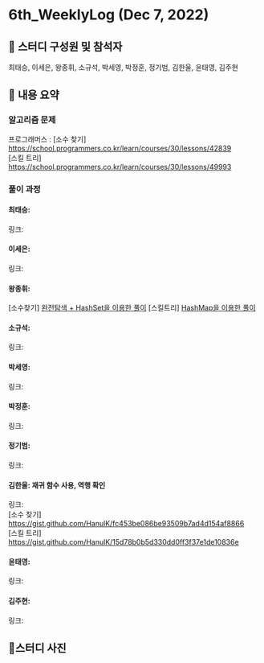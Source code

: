 # 6th_WeeklyLog (Dec 7, 2022) <br>

## 🔻 스터디 구성원 및 참석자 <br>
최태승, 이세은, 왕종휘, 소규석, 박세영, 박정훈, 정기범, 김한울, 윤태영, 김주현


## 🔻 내용 요약 <br>

### 알고리즘 문제
프로그래머스 : [소수 찾기]  https://school.programmers.co.kr/learn/courses/30/lessons/42839 <br>
               [스킬 트리] https://school.programmers.co.kr/learn/courses/30/lessons/49993

### 풀이 과정

#### 최태승:
링크:

#### 이세은: 
링크: 

#### 왕종휘:
[소수찾기] <a href="https://gist.github.com/woowang789/7c5cf55b9d854cf6fc02a68153f58dad">완전탐색 + HashSet을 이용한 풀이</a>
[스킬트리] <a href="https://gist.github.com/woowang789/09b0b1d73748d28682a8ada179d28e1e">HashMap을 이용한 풀이</a>
#### 소규석: 
링크:

#### 박세영:
링크:

#### 박정훈:
링크:

#### 정기범: 
링크: 

#### 김한울: 재귀 함수 사용, 역행 확인   
링크:   
[소수 찾기] https://gist.github.com/HanulK/fc453be086be93509b7ad4d154af8866   
[스킬 트리] https://gist.github.com/HanulK/15d78b0b5d330dd0ff3f37e1de10836e

#### 윤태영: 
링크: 

#### 김주현:
링크:

## 🔻스터디 사진 <br>

